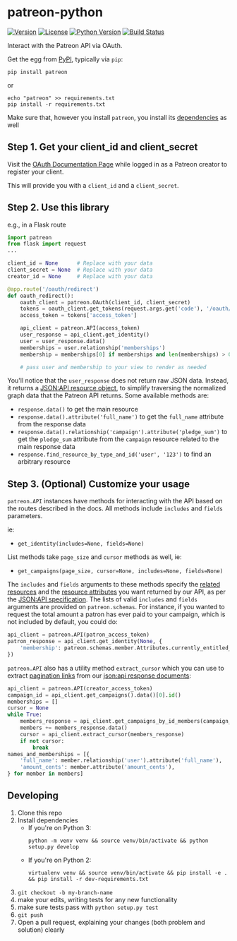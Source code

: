 # patreon-python

[![Version](https://img.shields.io/pypi/v/patreon.svg?style=flat)](http://pypi.python.org/pypi/patreon)
[![License](https://img.shields.io/pypi/l/patreon.svg?style=flat)](http://pypi.python.org/pypi/patreon)
[![Python Version](https://img.shields.io/pypi/pyversions/patreon.svg?style=flat)](http://pypi.python.org/pypi/patreon)
[![Build Status](https://img.shields.io/circleci/project/github/patreon/patreon-python.svg)](https://circleci.com/gh/Patreon/patreon-python/)

Interact with the Patreon API via OAuth.

Get the egg from [PyPI](https://pypi.python.org/pypi/patreon), typically via `pip`:

```
pip install patreon
```
or
```
echo "patreon" >> requirements.txt
pip install -r requirements.txt
```

Make sure that, however you install `patreon`,
you install its [dependencies](https://github.com/Patreon/patreon-python/blob/master/setup.py#L12) as well


Step 1. Get your client_id and client_secret
---
Visit the [OAuth Documentation Page](https://www.patreon.com/oauth2/documentation)
while logged in as a Patreon creator to register your client.

This will provide you with a `client_id` and a `client_secret`.


Step 2. Use this library
---
e.g., in a Flask route
```python
import patreon
from flask import request
...

client_id = None      # Replace with your data
client_secret = None  # Replace with your data
creator_id = None     # Replace with your data

@app.route('/oauth/redirect')
def oauth_redirect():
    oauth_client = patreon.OAuth(client_id, client_secret)
    tokens = oauth_client.get_tokens(request.args.get('code'), '/oauth/redirect')
    access_token = tokens['access_token']

    api_client = patreon.API(access_token)
    user_response = api_client.get_identity()
    user = user_response.data()
    memberships = user.relationship('memberships')
    membership = memberships[0] if memberships and len(memberships) > 0 else None

    # pass user and membership to your view to render as needed
```

You'll notice that the `user_response` does not return raw JSON data.
Instead, it returns a [JSON:API resource object](https://github.com/Patreon/patreon-python/blob/master/patreon/jsonapi/parser.py#L4),
to simplify traversing the normalized graph data that the Patreon API returns.
Some available methods are:
* `response.data()` to get the main resource
* `response.data().attribute('full_name')` to get the `full_name` attribute from the response data
* `response.data().relationship('campaign').attribute('pledge_sum')` to get the `pledge_sum` attribute from the `campaign` resource related to the main response data
* `response.find_resource_by_type_and_id('user', '123')` to find an arbitrary resource


Step 3. (Optional) Customize your usage
---
`patreon.API` instances have methods for interacting with the API based on the routes described in the docs.
All methods include `includes` and `fields` parameters.

ie:
* `get_identity(includes=None, fields=None)`

List methods take `page_size` and `cursor` methods as well, ie:
* `get_campaigns(page_size, cursor=None, includes=None, fields=None)`

The `includes` and `fields` arguments to these methods specify
the [related resources](http://jsonapi.org/format/#fetching-includes)
and the [resource attributes](http://jsonapi.org/format/#fetching-sparse-fieldsets)
you want returned by our API, as per the [JSON:API specification](http://jsonapi.org/).
The lists of valid `includes` and `fields` arguments are provided on `patreon.schemas`.
For instance, if you wanted to request the total amount a patron has ever paid to your campaign,
which is not included by default, you could do:
```python
api_client = patreon.API(patron_access_token)
patron_response = api_client.get_identity(None, {
    'membership': patreon.schemas.member.Attributes.currently_entitled_amount_cents
})
```

`patreon.API` also has a utility method `extract_cursor`
which you can use to extract [pagination links](http://jsonapi.org/format/#fetching-pagination)
from our [json:api response documents](http://jsonapi.org):
```python
api_client = patreon.API(creator_access_token)
campaign_id = api_client.get_campaigns().data()[0].id()
memberships = []
cursor = None
while True:
    members_response = api_client.get_campaigns_by_id_members(campaign_id, 10, cursor=cursor)
    members += members_response.data()
    cursor = api_client.extract_cursor(members_response)
    if not cursor:
        break
names_and_memberships = [{
    'full_name': member.relationship('user').attribute('full_name'),
    'amount_cents': member.attribute('amount_cents'),
} for member in members]
```


Developing
---
1. Clone this repo
1. Install dependencies
    * If you're on Python 3:
        ```
        python -m venv venv && source venv/bin/activate && python setup.py develop
        ```
    * If you're on Python 2:
        ```
        virtualenv venv && source venv/bin/activate && pip install -e . && pip install -r dev-requirements.txt
        ```
1. `git checkout -b my-branch-name`
1. make your edits, writing tests for any new functionality
1. make sure tests pass with `python setup.py test`
1. `git push`
1. Open a pull request, explaining your changes (both problem and solution) clearly
